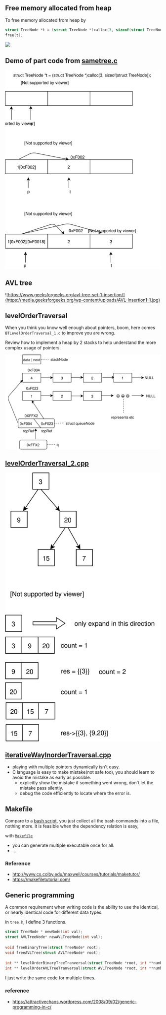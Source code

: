 ## Free memory allocated from heap
To free memory allocated from heap by 
```c
struct TreeNode *t = (struct TreeNode *)calloc(3, sizeof(struct TreeNode));
free(t);
```

![](https://www.geeksforgeeks.org/wp-content/uploads/Free-function-in-c.png)

## Demo of part code from [sametree.c](sametree.c)
![](../../figures/TreeNode.svg)

## AVL tree
![https://www.geeksforgeeks.org/avl-tree-set-1-insertion/](https://media.geeksforgeeks.org/wp-content/uploads/AVL-Insertion1-1.jpg)


## levelOrderTraversal
When you think you know well enough about pointers, boom, here comes `BTLevelOrderTraversal_1.c` to improve you are wrong.

Review how to implement a heap by 2 stacks to help understand the more complex usage of pointers.

![](../../figures/implementAHeap.svg)

## [levelOrderTraversal_2.cpp](levelOrderTraversal_2.cpp)
![](../../figures/levelOrderTraversal.svg)

## [iterativeWayInorderTraversal.cpp](iterativeWayInorderTraversal.cpp)
* playing with multiple pointers dynamically isn't easy.
* C language is easy to make mistake(not safe too), you should learn to avoid the mistake as early as possible. 
  * explicitly show the mistake if something went wrong, don't let the mistake pass silently.
  * debug the code efficiently to locate where the error is.

## Makefile
Compare to a [bash script](generateABST.sh), you just collect all the bash commands into a file, nothing more. it is feasible when the dependency relation is easy,

with [`Makefile`](Makefile)
* you can generate multiple executable once for all.
* ...

### Reference
* http://www.cs.colby.edu/maxwell/courses/tutorials/maketutor/
* https://makefiletutorial.com/

## Generic programming
A common requirement when writing code is the ability to  use the identical, or nearly identical code for different data types.

in `tree.h`, I define 3 functions.
```c
struct TreeNode * newNode(int val);
struct AVLTreeNode* newAVLTreeNode(int val);

void freeBinaryTree(struct TreeNode* root); 
void freeAVLTree(struct AVLTreeNode* root); 

int ** levelOrderBinaryTreeTranversal(struct TreeNode *root, int **numberOfElementsInEachRow, int *numberOfRows);
int ** levelOrderAVLTreeTranversal(struct AVLTreeNode *root, int **numberOfElementsInEachRow, int *numberOfRows);
```
I just write the same code for multiple times.

### reference
* https://attractivechaos.wordpress.com/2008/09/02/generic-programming-in-c/